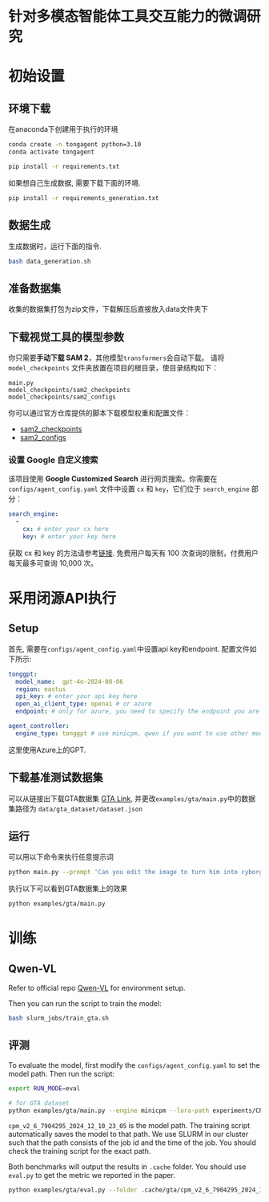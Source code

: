 # 针对多模态智能体工具交互能力的微调研究

# 初始设置

## 环境下载
在anaconda下创建用于执行的环境
```bash
conda create -n tongagent python=3.10
conda activate tongagent

pip install -r requirements.txt
```

如果想自己生成数据, 需要下载下面的环境.
```bash
pip install -r requirements_generation.txt
```

## 数据生成
生成数据时，运行下面的指令. 
```bash
bash data_generation.sh
```

## 准备数据集
收集的数据集打包为zip文件，下载解压后直接放入data文件夹下

## 下载视觉工具的模型参数
你只需要**手动下载 SAM 2**，其他模型`transformers`会自动下载。
请将 `model_checkpoints` 文件夹放置在项目的根目录，使目录结构如下：
```
main.py
model_checkpoints/sam2_checkpoints
model_checkpoints/sam2_configs
```
你可以通过官方仓库提供的脚本下载模型权重和配置文件：
* [sam2_checkpoints](https://github.com/facebookresearch/sam2/blob/main/checkpoints/download_ckpts.sh)
* [sam2_configs](https://github.com/facebookresearch/sam2?tab=readme-ov-file#sam-21-checkpoints)

### 设置 Google 自定义搜索
该项目使用 **Google Customized Search** 进行网页搜索。你需要在 `configs/agent_config.yaml` 文件中设置 `cx` 和 `key`，它们位于 `search_engine` 部分：
```yaml
search_engine:
  -
    cx: # enter your cx here
    key: # enter your key here
```
获取 cx 和 key 的方法请参考[链接](https://console.cloud.google.com/apis/api/customsearch.googleapis.com). 免费用户每天有 100 次查询的限制，付费用户每天最多可查询 10,000 次。

# 采用闭源API执行
## Setup
首先, 需要在`configs/agent_config.yaml`中设置api key和endpoint. 配置文件如下所示:
```yaml
tonggpt:
  model_name:  gpt-4o-2024-08-06
  region: eastus
  api_key: # enter your api key here
  open_ai_client_type: openai # or azure
  endpoint: # only for azure, you need to specify the endpoint you are using

agent_controller:
  engine_type: tonggpt # use minicpm, qwen if you want to use other models
```
这里使用Azure上的GPT.

## 下载基准测试数据集
可以从链接出下载GTA数据集 [GTA Link](https://github.com/open-compass/GTA/releases/download/v0.1.0/gta_dataset.zip), 并更改`examples/gta/main.py`中的数据集路径为 `data/gta_dataset/dataset.json`
## 运行
可以用以下命令来执行任意提示词
```bash
python main.py --prompt 'Can you edit the image to turn him into cyborg? Image path: tests/data/draw.jpg.'
```

执行以下可以看到GTA数据集上的效果
```bash
python examples/gta/main.py
```

# 训练
## Qwen-VL
Refer to official repo [Qwen-VL](https://github.com/QwenLM/Qwen2-VL) for environment setup.

Then you can run the script to train the model:
```bash
bash slurm_jobs/train_gta.sh
```

## 评测
To evaluate the model, first modify the `configs/agent_config.yaml` to set the model path. Then run the script:
```bash
export RUN_MODE=eval

# for GTA dataset
python examples/gta/main.py --engine minicpm --lora-path experiments/CPM-FT/output/cpm_v2_6_7904295_2024_12_10_23_05/
```
`cpm_v2_6_7904295_2024_12_10_23_05` is the model path. The training script automatically saves the model to that path. We use SLURM in our cluster such that the path consists of the job id and the time of the job. You should check the training script for the exact path.

Both benchmarks will output the results in `.cache` folder. You should use `eval.py` to get the metric we reported in the paper.

```bash
python examples/gta/eval.py --folder .cache/gta/cpm_v2_6_7904295_2024_12_10_23_05/
```
